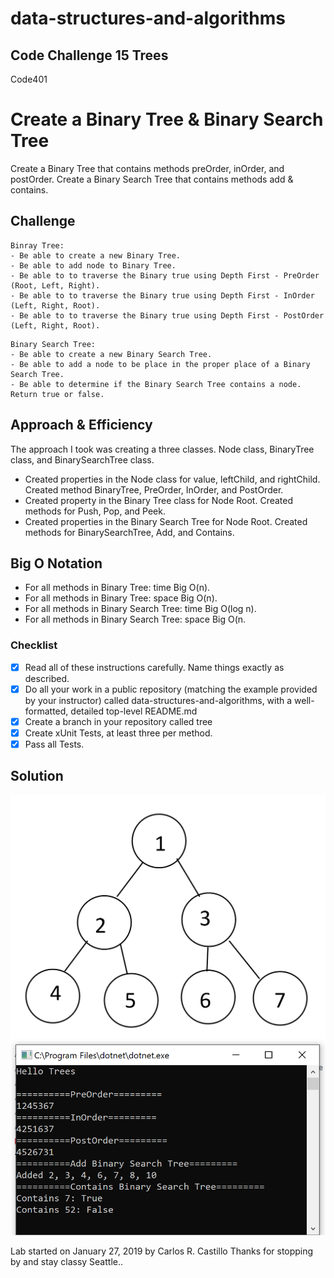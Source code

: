 # data-structures-and-algorithms
## Code Challenge 15 Trees
Code401 

# Create a Binary Tree & Binary Search Tree
<!-- Short summary or background information -->
Create a Binary Tree that contains methods preOrder, inOrder, and postOrder.
Create a Binary Search Tree that contains methods add & contains.

## Challenge
<!-- Description of the challenge -->
```
Binray Tree:
- Be able to create a new Binary Tree.
- Be able to add node to Binary Tree.
- Be able to to traverse the Binary true using Depth First - PreOrder (Root, Left, Right).
- Be able to to traverse the Binary true using Depth First - InOrder (Left, Right, Root).
- Be able to to traverse the Binary true using Depth First - PostOrder (Left, Right, Root).
```
```
Binary Search Tree:
- Be able to create a new Binary Search Tree.
- Be able to add a node to be place in the proper place of a Binary Search Tree.
- Be able to determine if the Binary Search Tree contains a node.  Return true or false.
```
## Approach & Efficiency

<!-- What approach did you take? Why? What is the Big O space/time for this approach? -->
The approach I took was creating a three classes.  Node class, BinaryTree class, and BinarySearchTree class.
- Created properties in the Node class for value, leftChild, and rightChild.  Created method BinaryTree, PreOrder, InOrder, and PostOrder.
- Created property in the Binary Tree class for Node Root.  Created methods for Push, Pop, and Peek.
- Created properties in the Binary Search Tree for Node Root.  Created methods for BinarySearchTree, Add, and Contains.

## Big O Notation
* For all methods in Binary Tree:  time Big O(n).
* For all methods in Binary Tree:  space Big O(n).
* For all methods in Binary Search Tree:  time Big O(log n).
* For all methods in Binary Search Tree:  space Big O(n.

### Checklist

- [x] Read all of these instructions carefully. Name things exactly as described.
- [x] Do all your work in a public repository (matching the example provided by your instructor) called data-structures-and-algorithms, with a well-formatted, detailed top-level README.md
- [x] Create a branch in your repository called tree
- [x] Create xUnit Tests, at least three per method.
- [X] Pass all Tests.

## Solution
<!-- Embedded whiteboard image -->
![](../../assets/Tree.PNG?raw=true)
![](../../assets/TreeSearch.PNG?raw=true)

Lab started on January 27, 2019 by Carlos R. Castillo
Thanks for stopping by and stay classy Seattle..
